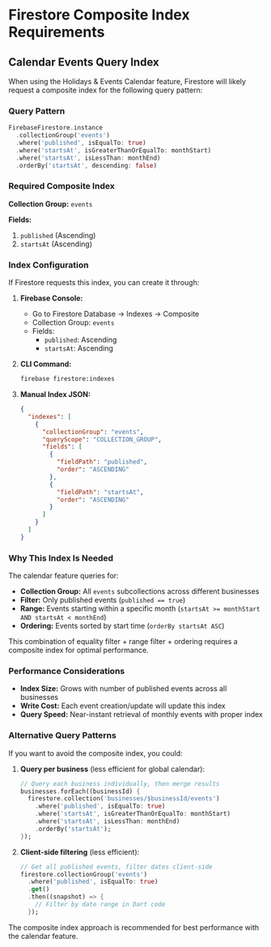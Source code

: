 # Firestore Composite Index Requirements

## Calendar Events Query Index

When using the Holidays & Events Calendar feature, Firestore will likely request a composite index for the following query pattern:

### Query Pattern
```dart
FirebaseFirestore.instance
  .collectionGroup('events')
  .where('published', isEqualTo: true)
  .where('startsAt', isGreaterThanOrEqualTo: monthStart)
  .where('startsAt', isLessThan: monthEnd)
  .orderBy('startsAt', descending: false)
```

### Required Composite Index

**Collection Group:** `events`

**Fields:**
1. `published` (Ascending)
2. `startsAt` (Ascending)

### Index Configuration

If Firestore requests this index, you can create it through:

1. **Firebase Console:**
   - Go to Firestore Database → Indexes → Composite
   - Collection Group: `events`
   - Fields:
     - `published`: Ascending
     - `startsAt`: Ascending

2. **CLI Command:**
   ```bash
   firebase firestore:indexes
   ```

3. **Manual Index JSON:**
   ```json
   {
     "indexes": [
       {
         "collectionGroup": "events",
         "queryScope": "COLLECTION_GROUP",
         "fields": [
           {
             "fieldPath": "published",
             "order": "ASCENDING"
           },
           {
             "fieldPath": "startsAt",
             "order": "ASCENDING"
           }
         ]
       }
     ]
   }
   ```

### Why This Index Is Needed

The calendar feature queries for:
- **Collection Group:** All `events` subcollections across different businesses
- **Filter:** Only published events (`published == true`)
- **Range:** Events starting within a specific month (`startsAt >= monthStart AND startsAt < monthEnd`)
- **Ordering:** Events sorted by start time (`orderBy startsAt ASC`)

This combination of equality filter + range filter + ordering requires a composite index for optimal performance.

### Performance Considerations

- **Index Size:** Grows with number of published events across all businesses
- **Write Cost:** Each event creation/update will update this index
- **Query Speed:** Near-instant retrieval of monthly events with proper index

### Alternative Query Patterns

If you want to avoid the composite index, you could:

1. **Query per business** (less efficient for global calendar):
   ```dart
   // Query each business individually, then merge results
   businesses.forEach((businessId) {
     firestore.collection('businesses/$businessId/events')
       .where('published', isEqualTo: true)
       .where('startsAt', isGreaterThanOrEqualTo: monthStart)
       .where('startsAt', isLessThan: monthEnd)
       .orderBy('startsAt');
   });
   ```

2. **Client-side filtering** (less efficient):
   ```dart
   // Get all published events, filter dates client-side
   firestore.collectionGroup('events')
     .where('published', isEqualTo: true)
     .get()
     .then((snapshot) => {
       // Filter by date range in Dart code
     });
   ```

The composite index approach is recommended for best performance with the calendar feature.
